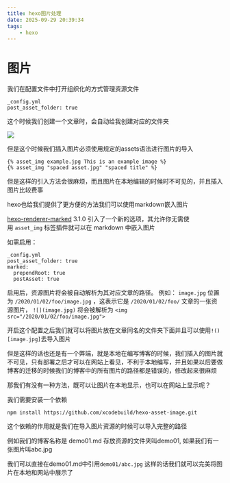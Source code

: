 ```yaml
---
title: hexo图片处理
date: 2025-09-29 20:39:34
tags:
    - hexo
---
```


# 图片

我们在配置文件中打开组织化的方式管理资源文件

```
_config.yml
post_asset_folder: true
```

这个时候我们创建一个文章时，会自动给我创建对应的文件夹

![](2025-09-29-20-42-40-image.png)

但是这个时候我们插入图片必须使用规定的assets语法进行图片的导入

```
{% asset_img example.jpg This is an example image %}
{% asset_img "spaced asset.jpg" "spaced title" %}
```

但是这样的引入方法会很麻烦，而且图片在本地编辑的时候时不可见的，并且插入图片比较费事

hexo也给我们提供了更方便的方法我们可以使用markdown嵌入图片

[hexo-renderer-marked](https://github.com/hexojs/hexo-renderer-marked) 3.1.0 引入了一个新的选项，其允许你无需使用 `asset_img` 标签插件就可以在 markdown 中嵌入图片

如需启用：

```
_config.yml
post_asset_folder: true
marked:
  prependRoot: true
  postAsset: true
```

启用后，资源图片将会被自动解析为其对应文章的路径。 例如： `image.jpg` 位置为 `/2020/01/02/foo/image.jpg` ，这表示它是 `/2020/01/02/foo/` 文章的一张资源图片， `![](image.jpg)` 将会被解析为 `<img src="/2020/01/02/foo/image.jpg">`

开启这个配置之后我们就可以将图片放在文章同名的文件夹下面并且可以使用`!()[image.jpg]`去导入图片

但是这样的话也还是有一个弊端，就是本地在编写博客的时候，我们插入的图片就不可见，只有部署之后才可以在网站上看见，不利于本地编写，并且如果以后要做博客的迁移的时候我们的博客中的所有图片的路径都是错误的，修改起来很麻烦

那我们有没有一种方法，既可以让图片在本地显示，也可以在网站上显示呢？

我们需要安装一个依赖

```
npm install https://github.com/xcodebuild/hexo-asset-image.git
```

这个依赖的作用就是我们在导入图片资源的时候可以导入完整的路径

例如我们的博客名称是 demo01.md 存放资源的文件夹叫demo01, 如果我们有一张图片叫abc.jpg

我们可以直接在demo01.md中引用`demo01/abc.jpg` 这样的话我们就可以完美将图片在本地和网站中展示了
